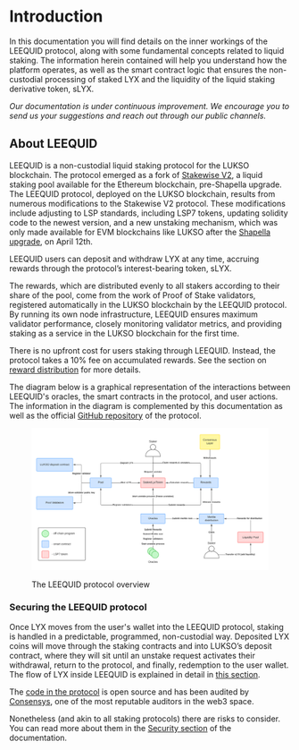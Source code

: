 # Introduction

In this documentation you will find details on the inner workings of the LEEQUID protocol, along with some fundamental concepts related to liquid staking. The information herein contained will help you understand how the platform operates, as well as the smart contract logic that ensures the non-custodial processing of staked LYX and the liquidity of the liquid staking derivative token, sLYX.

_Our documentation is under continuous improvement. We encourage you to send us your suggestions and reach out through our public channels._

## About LEEQUID

LEEQUID is a non-custodial liquid staking protocol for the LUKSO blockchain. The protocol emerged as a fork of [Stakewise V2](https://github.com/stakewise/contracts/tree/master/contracts/pool), a liquid staking pool available for the Ethereum blockchain, pre-Shapella upgrade. The LEEQUID protocol, deployed on the LUKSO blockchain, results from numerous modifications to the Stakewise V2 protocol. These modifications include adjusting to LSP standards, including LSP7 tokens, updating solidity code to the newest version, and a new unstaking mechanism, which was only made available for EVM blockchains like LUKSO after the [Shapella upgrade](https://blog.ethereum.org/2023/03/28/shapella-mainnet-announcement), on April 12th.

LEEQUID users can deposit and withdraw LYX at any time, accruing rewards through the protocol’s interest-bearing token, sLYX.&#x20;

The rewards, which are distributed evenly to all stakers according to their share of the pool, come from the work of Proof of Stake validators, registered automatically in the LUKSO blockchain by the LEEQUID protocol. By running its own node infrastructure, LEEQUID ensures maximum validator performance, closely monitoring validator metrics, and providing staking as a service in the LUKSO blockchain for the first time.

There is no upfront cost for users staking through LEEQUID. Instead, the protocol takes a 10% fee on accumulated rewards. See the section on [reward distribution](collecting-rewards/reward-distribution-in-the-leequid-protocol.md) for more details.

The diagram below is a graphical representation of the interactions between LEEQUID's oracles, the smart contracts in the protocol, and user actions. The information in the diagram is complemented by this documentation as well as the official [GitHub repository](https://github.com/dropps-io/leequid-contracts) of the protocol.

<figure><img src=".gitbook/assets/contracts_infra_leequid.png" alt=""><figcaption><p>The LEEQUID protocol overview</p></figcaption></figure>

### Securing the LEEQUID protocol

Once LYX moves from the user's wallet into the LEEQUID protocol, staking is handled in a predictable, programmed, non-custodial way. Deposited LYX coins will move through the staking contracts and into LUKSO’s deposit contract, where they will sit until an unstake request activates their withdrawal, return to the protocol, and finally, redemption to the user wallet. The flow of LYX inside LEEQUID is explained in detail in [this section](staking/deposited-lyx-lifecycle.md).

The [code in the protocol](https://github.com/dropps-io/leequid-contracts) is open source and has been audited by [Consensys](https://consensys.io/diligence/), one of the most reputable auditors in the web3 space.

Nonetheless (and akin to all staking protocols) there are risks to consider. You can read more about them in the [Security section](leequid-in-depth/protocol-security-and-risks/) of the documentation.





